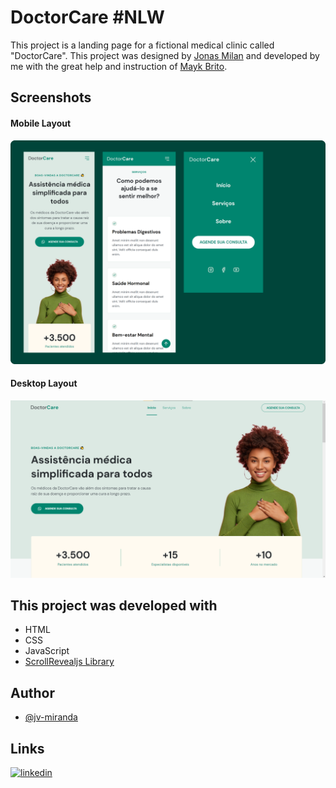 
# DoctorCare #NLW

This project is a landing page for a fictional medical clinic called "DoctorCare". This project was designed by [Jonas Milan](https://www.instagram.com/jonasmilancc/) and developed by me with the great help and instruction of [Mayk Brito](https://www.instagram.com/maykbrito/).


## Screenshots

#### Mobile Layout
![](screenshots/mobile_layout.png)

#### Desktop Layout
![](screenshots/desktop_layout.png)



## This project was developed with

* HTML
* CSS
* JavaScript
* [ScrollRevealjs Library](https://scrollrevealjs.org)


## Author

- [@jv-miranda](https://github.com/jv-miranda)



##  Links
[![linkedin](https://img.shields.io/badge/linkedin-0A66C2?style=for-the-badge&logo=linkedin&logoColor=white)](https://www.linkedin.com/in/jo%C3%A3o-vitor-miranda-8b445222b)

